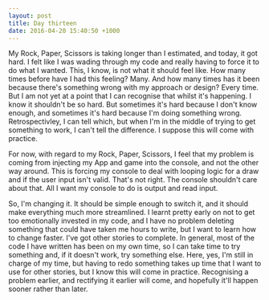 ```yaml
---
layout: post
title: Day thirteen
date: 2016-04-20 15:40:50 +1000
---
```


My Rock, Paper, Scissors is taking longer than I estimated, and today, it got hard.  I felt like I was wading through my code and really having to force it to do what I wanted.  This, I know, is not what it should feel like.  How many times before have I had this feeling?  Many.  And how many times has it been because there's something wrong with my approach or design?  Every time.  But I am not yet at a point that I can recognise that whilst it's happening.  I know it shouldn't be so hard.  But sometimes it's hard because I don't know enough, and sometimes it's hard because I'm doing something wrong.  Retrospectivley, I can tell which, but when I'm in the middle of trying to get something to work, I can't tell the difference.  I suppose this will come with practice.

For now, with regard to my Rock, Paper, Scissors, I feel that my problem is coming from injecting my App and game into the console, and not the other way around.  This is forcing my console to deal with looping logic for a draw and if the user input isn't valid.  That's not right.  The console shouldn't care about that.  All I want my console to do is output and read input.

So, I'm changing it.  It should be simple enough to switch it, and it should make everything much more streamlined.  I learnt pretty early on not to get too emotionally invested in my code, and I have no problem deleting something that could have taken me hours to write, but I want to learn how to change faster.  I've got other stories to complete.  In general, most of the code I have written has been on my own time, so I can take time to try something and, if it doesn't work, try something else.  Here, yes, I'm still in charge of my time, but having to redo something takes up time that I want to use for other stories, but I know this will come in practice.  Recognising a problem earlier, and rectifying it earlier will come, and hopefully it'll happen sooner rather than later.
